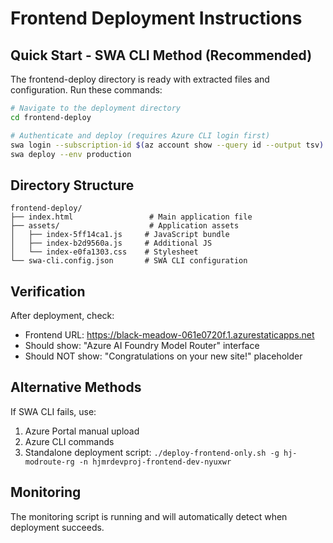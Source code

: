 # Frontend Deployment Instructions

## Quick Start - SWA CLI Method (Recommended)

The frontend-deploy directory is ready with extracted files and configuration. Run these commands:

```bash
# Navigate to the deployment directory
cd frontend-deploy

# Authenticate and deploy (requires Azure CLI login first)
swa login --subscription-id $(az account show --query id --output tsv) --resource-group hj-modroute-rg --app-name hjmrdevproj-frontend-dev-nyuxwr
swa deploy --env production
```

## Directory Structure

```
frontend-deploy/
├── index.html                 # Main application file
├── assets/                    # Application assets
│   ├── index-5ff14ca1.js     # JavaScript bundle
│   ├── index-b2d9560a.js     # Additional JS
│   └── index-e0fa1303.css    # Stylesheet
└── swa-cli.config.json       # SWA CLI configuration
```

## Verification

After deployment, check:
- Frontend URL: https://black-meadow-061e0720f.1.azurestaticapps.net
- Should show: "Azure AI Foundry Model Router" interface
- Should NOT show: "Congratulations on your new site!" placeholder

## Alternative Methods

If SWA CLI fails, use:
1. Azure Portal manual upload
2. Azure CLI commands
3. Standalone deployment script: `./deploy-frontend-only.sh -g hj-modroute-rg -n hjmrdevproj-frontend-dev-nyuxwr`

## Monitoring

The monitoring script is running and will automatically detect when deployment succeeds.
